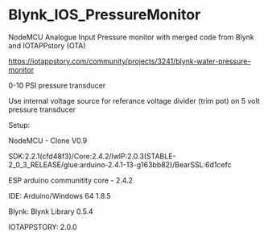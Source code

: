 # Blynk_IOS_PressureMonitor
NodeMCU Analogue Input Pressure monitor with merged code from Blynk and IOTAPPstory (OTA)

https://iotappstory.com/community/projects/3241/blynk-water-pressure-monitor

0-10 PSI pressure transducer

Use internal voltage source for referance voltage divider (trim pot) on 5 volt pressure transducer

Setup:

NodeMCU - Clone V0.9

SDK:2.2.1(cfd48f3)/Core:2.4.2/lwIP:2.0.3(STABLE-2_0_3_RELEASE/glue:arduino-2.4.1-13-g163bb82)/BearSSL:6d1cefc

ESP arduino communitity core - 2.4.2

IDE:   Arduino/Windows 64  1.8.5

Blynk: Blynk Library 0.5.4

IOTAPPSTORY: 2.0.0
